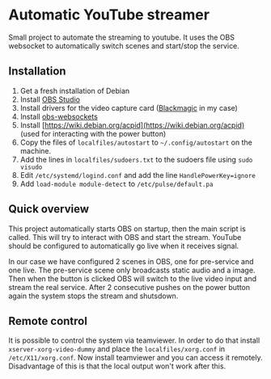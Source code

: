# Automatic YouTube streamer
Small project to automate the streaming to youtube. It uses the OBS websocket to automatically switch scenes and start/stop the service. 


## Installation
1. Get a fresh installation of Debian
1. Install [OBS Studio](https://obsproject.com/wiki/install-instructions#linux)
1. Install drivers for the video capture card ([Blackmagic](https://www.blackmagicdesign.com/support/family/capture-and-playback) in my case)
1. Install [obs-websockets](https://obsproject.com/forum/resources/obs-websocket-remote-control-obs-studio-from-websockets.466/)
1. Install [https://wiki.debian.org/acpid](https://wiki.debian.org/acpid) (used for interacting with the power button)
1. Copy the files of `localfiles/autostart` to `~/.config/autostart` on the machine.
1. Add the lines in `localfiles/sudoers.txt` to the sudoers file using `sudo visudo`
1. Edit `/etc/systemd/logind.conf` and add the line `HandlePowerKey=ignore`
1. Add `load-module module-detect` to `/etc/pulse/default.pa`

## Quick overview
This project automatically starts OBS on startup, then the main script is called. This will try to interact with OBS and start the stream. YouTube should be configured to automatically go live when it receives signal. 

In our case we have configured 2 scenes in OBS, one for pre-service and one live. The pre-service scene only broadcasts static audio and a image. Then when the button is clicked OBS will switch to the live video input and stream the real service. After 2 consecutive pushes on the power button again the system stops the stream and shutsdown.


## Remote control
It is possible to control the system via teamviewer. In order to do that install `xserver-xorg-video-dummy` and place the `localfiles/xorg.conf` in `/etc/X11/xorg.conf`. Now install teamviewer and you can access it remotely. Disadvantage of this is that the local output won't work after this.